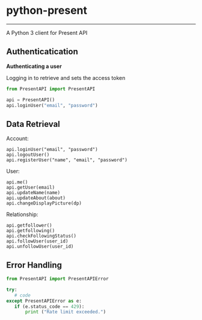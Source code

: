 # python-present
--------------------

A Python 3 client for Present API


**Authenticatication**
--------------------------
**Authenticating a user**

Logging in to retrieve and sets the access token

 ```python
from PresentAPI import PresentAPI

api = PresentAPI()
api.loginUser("email", "password")
 ```

**Data Retrieval**
--------------------------
Account:
```
api.loginUser("email", "password")
api.logoutUser()
api.registerUser("name", "email", "password")
```

User:
```
api.me()
api.getUser(email)
api.updateName(name)
api.updateAbout(about)
api.changeDisplayPicture(dp)
```

Relationship:
```
api.getfollower()
api.getfollowing()
api.checkFollowingStatus()
api.followUser(user_id)
api.unfollowUser(user_id)
```


**Error Handling**
--------------------------
 ```python
 from PresentAPI import PresentAPIError

 try:
    # code
 except PresentAPIError as e:
    if (e.status_code == 429):
        print ("Rate limit exceeded.")
 ```